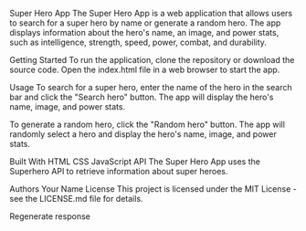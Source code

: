 Super Hero App
The Super Hero App is a web application that allows users to search for a super hero by name or generate a random hero. The app displays information about the hero's name, an image, and power stats, such as intelligence, strength, speed, power, combat, and durability.

Getting Started
To run the application, clone the repository or download the source code. Open the index.html file in a web browser to start the app.

Usage
To search for a super hero, enter the name of the hero in the search bar and click the "Search hero" button. The app will display the hero's name, image, and power stats.

To generate a random hero, click the "Random hero" button. The app will randomly select a hero and display the hero's name, image, and power stats.

Built With
HTML
CSS
JavaScript
API
The Super Hero App uses the Superhero API to retrieve information about super heroes.

Authors
Your Name
License
This project is licensed under the MIT License - see the LICENSE.md file for details.





Regenerate response
